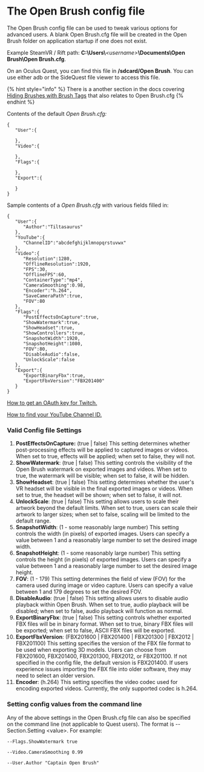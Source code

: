 # The Open Brush config file

The Open Brush config file can be used to tweak various options for advanced users. A blank Open Brush.cfg file will be created in the Open Brush folder on application startup if one does not exist.

Example SteamVR / Rift path: **C:\Users\\**_\<username>_**\Documents\Open Brush\Open Brush.cfg**.

On an Oculus Quest, you can find this file in **/sdcard/Open Brush**. You can use either adb or the SideQuest file viewer to access this file.



{% hint style="info" %}
There is a another section in the docs covering [Hiding Brushes with Brush Tags](brushes/hiding-brushes-with-brush-tags.md) that also relates to Open Brush.cfg
{% endhint %}

Contents of the default _Open Brush.cfg:_

```
{
   "User":{
      
   },
   "Video":{
      
   },
   "Flags":{
      
   },
   "Export":{
      
   }
}
```

Sample contents of a _Open Brush.cfg_ with various fields filled in:

```
{
   "User":{
      "Author":"Tiltasaurus"
   },
   "YouTube":{
      "ChannelID":"abcdefghijklmnopqrstuvwx"
   },
   "Video":{
      "Resolution":1280,
      "OfflineResolution":1920,
      "FPS":30,
      "OfflineFPS":60,
      "ContainerType":"mp4",
      "CameraSmoothing":0.98,
      "Encoder":"h.264",
      "SaveCameraPath":true,
      "FOV":80
   },
   "Flags":{
      "PostEffectsOnCapture":true,
      "ShowWatermark":true,
      "ShowHeadset":true,
      "ShowControllers":true,
      "SnapshotWidth":1920,
      "SnapshotHeight":1080,
      "FOV":80,
      "DisableAudio":false,
      "UnlockScale":false
   },
   "Export":{
      "ExportBinaryFbx":true,
      "ExportFbxVersion":"FBX201400"
   }
}
```

[How to get an OAuth key for Twitch.](https://twitchapps.com/tokengen/)

[How to find your YouTube Channel ID.](https://support.google.com/youtube/answer/3250431)

### Valid Config file Settings

1. **PostEffectsOnCapture:** (true | false) This setting determines whether post-processing effects will be applied to captured images or videos. When set to true, effects will be applied; when set to false, they will not.
2. **ShowWatermark**: (true | false) This setting controls the visibility of the Open Brush watermark on exported images and videos. When set to true, the watermark will be visible; when set to false, it will be hidden.
3. **ShowHeadset**: (true | false) This setting determines whether the user's VR headset will be visible in the final exported images or videos. When set to true, the headset will be shown; when set to false, it will not.
4. **UnlockScale**: (true | false) This setting allows users to scale their artwork beyond the default limits. When set to true, users can scale their artwork to larger sizes; when set to false, scaling will be limited to the default range.
5. **SnapshotWidth**: (1 - some reasonably large number) This setting controls the width (in pixels) of exported images. Users can specify a value between 1 and a reasonably large number to set the desired image width.
6. **SnapshotHeight**: (1 - some reasonably large number) This setting controls the height (in pixels) of exported images. Users can specify a value between 1 and a reasonably large number to set the desired image height.
7. **FOV**: (1 - 179) This setting determines the field of view (FOV) for the camera used during image or video capture. Users can specify a value between 1 and 179 degrees to set the desired FOV.
8. **DisableAudio**: (true | false) This setting allows users to disable audio playback within Open Brush. When set to true, audio playback will be disabled; when set to false, audio playback will function as normal.
9. **ExportBinaryFbx**: (true | false) This setting controls whether exported FBX files will be in binary format. When set to true, binary FBX files will be exported; when set to false, ASCII FBX files will be exported.
10. **ExportFbxVersion**: (FBX201600 | FBX201400 | FBX201300 | FBX2012 | FBX201100) This setting specifies the version of the FBX file format to be used when exporting 3D models. Users can choose from FBX201600, FBX201400, FBX201300, FBX2012, or FBX201100. If not specified in the config file, the default version is FBX201400. If users experience issues importing the FBX file into older software, they may need to select an older version.
11. **Encoder**: (h.264) This setting specifies the video codec used for encoding exported videos. Currently, the only supported codec is h.264.

### Setting config values from the command line

Any of the above settings in the Open Brush.cfg file can also be specified on the command line (not applicable to Quest users). The format is --Section.Setting \<value>. For example:

```
--Flags.ShowWatermark true

--Video.CameraSmoothing 0.99

--User.Author "Captain Open Brush"
```
